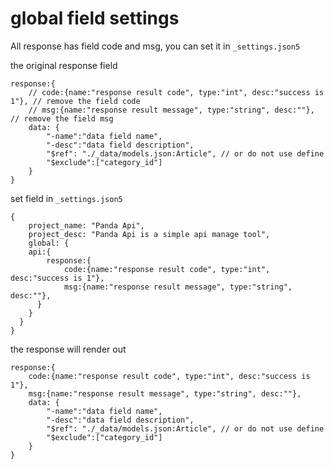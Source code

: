 # global field settings

All response has field code and msg, you can set it in `_settings.json5`

the original response field

``` json5
response:{
    // code:{name:"response result code", type:"int", desc:"success is 1"}, // remove the field code
    // msg:{name:"response result message", type:"string", desc:""}, // remove the field msg
    data: {
        "-name":"data field name",
        "-desc":"data field description",
        "$ref": "./_data/models.json:Article", // or do not use define
        "$exclude":["category_id"]
    }
}
```

set field in `_settings.json5`

``` json5
{
    project_name: "Panda Api",
    project_desc: "Panda Api is a simple api manage tool",
    global: {
    api:{
        response:{
            code:{name:"response result code", type:"int", desc:"success is 1"},
            msg:{name:"response result message", type:"string", desc:""},
      }
    }
  }
}
```



the response will render out

``` json5
response:{
    code:{name:"response result code", type:"int", desc:"success is 1"},
    msg:{name:"response result message", type:"string", desc:""},
    data: {
        "-name":"data field name",
        "-desc":"data field description",
        "$ref": "./_data/models.json:Article", // or do not use define
        "$exclude":["category_id"]
    }
}
```

